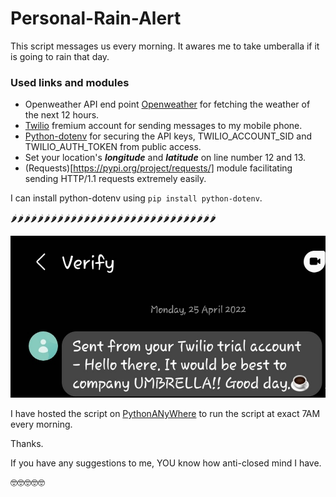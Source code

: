 # Personal-Rain-Alert
This script messages us every morning.  It awares me to take umberalla if it is going to rain that day.

### Used links and modules
* Openweather API end point [Openweather](https://openweathermap.org/api) for fetching the weather of the next 12 hours.
* [Twilio](https://www.twilio.com/) fremium account for sending messages to my mobile phone.
* [Python-dotenv](https://pypi.org/project/python-dotenv/) for securing the API keys, TWILIO_ACCOUNT_SID and TWILIO_AUTH_TOKEN from public access.
* Set your location's ***longitude*** and ***latitude***  on line number 12 and 13.
* (Requests)[https://pypi.org/project/requests/]  module facilitating sending HTTP/1.1 requests extremely easily.

I can install python-dotenv using ```pip install python-dotenv```.

🌶🌶🌶🌶🌶🌶🌶🌶🌶🌶🌶🌶🌶🌶🌶🌶🌶🌶🌶🌶🌶🌶🌶🌶🌶🌶🌶🌶🌶🌶🌶


![rain_alert_screenshot](rain_alert_screenshot.jpg)


I have hosted the script on [PythonANyWhere](pythonanywhere.com/) to run the script at exact 7AM every morning.

Thanks.

If you have any suggestions to me, YOU know how anti-closed mind I have.




:nerd_face::nerd_face::nerd_face::nerd_face::nerd_face:
